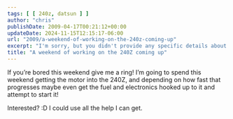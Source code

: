 ```yaml
---
tags: [ [ 240z, datsun ] ]
author: "chris"
publishDate: 2009-04-17T00:21:12+00:00
updateDate: 2024-11-15T12:15:17-06:00
url: "2009/a-weekend-of-working-on-the-240z-coming-up"
excerpt: "I'm sorry, but you didn't provide any specific details about the blog post. If you could provide the blog's title or its main theme, it would be very..."
title: "A weekend of working on the 240Z coming up"
---
```


If you’re bored this weekend give me a ring! I’m going to spend this weekend getting the motor into the 240Z, and depending on how fast that progresses maybe even get the fuel and electronics hooked up to it and attempt to start it! 

Interested? :D I could use all the help I can get.
